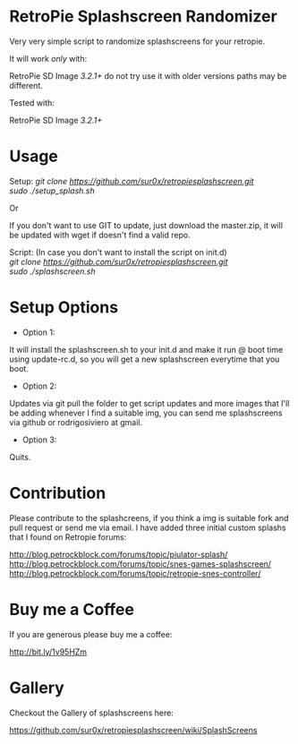RetroPie Splashscreen Randomizer
====================

Very very simple script to randomize splashscreens for your retropie.


It will work *only* with:

RetroPie SD Image *3.2.1+* do not try use it with older versions paths may be different.

Tested with:

RetroPie SD Image *3.2.1+*

Usage
====================

Setup:
*git clone https://github.com/sur0x/retropiesplashscreen.git*  
*sudo ./setup_splash.sh*

Or

If you don't want to use GIT to update, just download the master.zip, it will be updated with wget if doesn't find a valid repo.


Script: (In case you don't want to install the script on init.d)  
*git clone https://github.com/sur0x/retropiesplashscreen.git*  
*sudo ./splashscreen.sh*

Setup Options
====================

* Option 1:

It will install the splashscreen.sh to your init.d and make it run @ boot time using update-rc.d, so you will get a new splashscreen everytime that you boot.

* Option 2:

Updates via git pull the folder to get script updates and more images that I'll be adding whenever I find a suitable img, you can send me splashscreens via github or rodrigosiviero at gmail.

* Option 3:

Quits.

Contribution
====================
Please contribute to the splashcreens, if you think a img is suitable fork and pull request or send me via email.
I have added three initial custom splashs that I found on Retropie forums:

http://blog.petrockblock.com/forums/topic/piulator-splash/  
http://blog.petrockblock.com/forums/topic/snes-games-splashscreen/  
http://blog.petrockblock.com/forums/topic/retropie-snes-controller/  

Buy me a Coffee
====================
If you are generous please buy me a coffee:

http://bit.ly/1v95HZm


Gallery
====================

Checkout the Gallery of splashscreens here:

https://github.com/sur0x/retropiesplashscreen/wiki/SplashScreens



